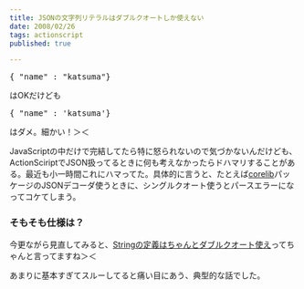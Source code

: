 ```yaml
---
title: JSONの文字列リテラルはダブルクオートしか使えない
date: 2008/02/26
tags: actionscript
published: true

---
```


<p><pre>
{ "name" : "katsuma"}
</pre></p>

<p>はOKだけども</p>

<p><pre>
{ "name" : 'katsuma'}
</pre></p>

<p>はダメ。細かい！＞＜</p>

<p>JavaScriptの中だけで完結してたら特に怒られないので気づかないんだけども、ActionSciriptでJSON扱ってるときに何も考えなかったらドハマリすることがある。最近も小一時間これにハマってた。具体的に言うと、たとえば<a href="http://code.google.com/p/as3corelib/">corelib</a>パッケージのJSONデコーダ使うときに、シングルクオート使うとパースエラーになってコケてしまう。</p>

<h3>そもそも仕様は？</h3>
<p>今更ながら見直してみると、<a href="http://json.org/">Stringの定義はちゃんとダブルクオート使え</a>ってちゃんと言ってますね＞＜</p>

<p>あまりに基本すぎてスルーしてると痛い目にあう、典型的な話でした。</p>


